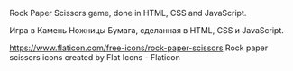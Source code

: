 Rock Paper Scissors game, done in HTML, CSS and JavaScript. 

Игра в Камень Ножницы Бумага, сделанная в HTML, CSS и JavaScript. 

https://www.flaticon.com/free-icons/rock-paper-scissors
Rock paper scissors icons created by Flat Icons - Flaticon